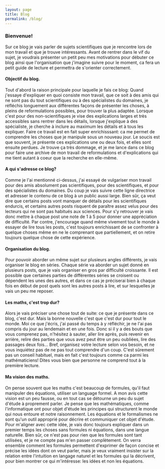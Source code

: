 ```yaml
---
layout: page
title: Blog
permalink: /blog/
--- 
```


### Bienvenue!

Sur ce blog je vais parler de sujets scientifiques que je rencontre lors de mon travail et que je trouve intéressants. Avant de rentrer dans le vif du sujet, je voudrais présenter un petit peu mes motivations pour débuter ce blog ainsi que l'organisation que j'imagine suivre pour le moment, ca fera un petit guide de lecture et permettra de s'orienter correctement. 

#### Objectif du blog.
Tout d'abord la raison principale pour laquelle je fais ce blog: Quand j'essaye d'expliquer en quoi consiste mon travail, que ce soit à des amis qui ne sont pas du tout scientifiques ou à des spécialistes du domaines, je réfléchis longuement aux différentes façons de présenter les choses, à pleins de reformulations possibles, pour trouver la plus adaptée. Lorsque c'est pour des non-scientifiques je vise des explications larges et très accessibles sans rentrer dans les détails, lorsque j'explique à des spécialiste, je cherche à inclure au maximum les détails et à tous les expliquer. Faire ce travail est en fait super enrichisssant: ca me permet de comprendre les choses que je manipule sous un nouveau jour. Le soucis est que souvent, je présente ces explications une ou deux fois, et elles sont ensuite perdues. Je trouve ça très dommage, et je me lance dans ce blog pour faire une archive de mon travail de reformulations et d'explications qui me tient autant à coeur que la recherche en elle-même.

#### A qui s'adresse ce blog?
Comme je l'ai mentionné ci-dessus, j'ai essayé de vulgariser mon travail pour des amis absolument pas scientifiques, pour des scientifiques, et pour des spécialistes du domaines. Du coup je vais suivre cette ligne directrice et adresser le contenu de ce blog à un public aussi large. Bien sûr, ça veut dire que certains posts vont manquer de détails pour les scientifiques endurcis, et certains autres posts risquent de paraître assez velus pour des lecteurs qui ne sont pas habitués aux sciences. Pour s'y retrouver je vais donc mettre à chaque post une note de 1 à 5 pour donner une appréciation de difficulté. Par contre, j'encourage quand même vivement tout le monde à essayer de lire tous les posts, c'est toujours enrichissant de se confronter à quelque choses même en ne le comprenant que partiellement, et on retire toujours quelque chose de cette expérience.

#### Organisation du blog.
Pour pouvoir aborder un même sujet sur plusieurs angles différents, je vais organiser le blog en séries. Chaque série va aborder un sujet donné en plusieurs posts, que je vais organiser en gros par difficulté croissante. Il est possible que certaines parties de différentes séries se croisent ou dépendent les unes des autres, et dans ce cas je préciserai bien à chaque fois en début de post quels sont les autres posts à lire, et sur lesquelles je vais un peu me reposer.

#### Les maths, c'est trop dur?
Alors je vais préciser une chose tout de suite: ce que je présente dans ce blog, c'est dur. Mais la bonne nouvelle c'est que c'est dur pour tout le monde. Moi ce que j'écris, j'ai passé du temps à y réfléchir, je ne l'ai pas compris du jour au lendemain et en une fois. Donc si il y a des bouts que vous comprenez pas, n'hésitez à sauter, aller lire après, puis revenir en arrière, relire des parties que vous avez peut être un peu oubliées, lire des passages deux fois... Bref, organisez votre lecture selon vos besoin, et ne vous inquiétez pas de ne pas tout comprendre d'un coup. C'est sûrement pas un conseil habituel, mais en fait c'est toujours comme ca parmi les mathématiciens! Dites vous bien que personne ne comprend tout à la première lecture.

#### Ma vision des maths.
On pense souvent que les maths c'est beaucoup de formules, qu'il faut manipuler des équations, utiliser un language formel. A mon avis cette vision est un peu fausse, ou en tout cas se détourne un peu du sujet d'étude à proprement parler. Je pense que les mathématiques, comme l'informatique ont pour objet d'étude les principes qui structurent le monde qui nous entoure et notre raisonnement. Les équations et le formalismes ne sont qu'un outil approprié pour décrire et communiquer cet objet d'étude. Pour m'aligner avec cette idée, je vais donc toujours expliquer dans un premier temps les choses sans formules ni équations, dans une langue naturelle. Bien sûr, ce n'est pas pour rien que les formules sont tant utilisées, et je ne compte pas m'en passer complètement. On verra ensemble comment les formules permettent d'exprimer de façon concise et précise les idées dont on veut parler, mais je veux vraiment insister sur la relation entre l'intuition en langage naturel et les formules qui la décrivent, pour bien montrer ce qui m'intéresse: les idées et non les équations.
